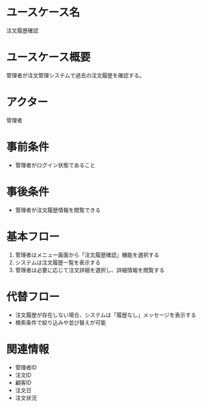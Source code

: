# ユースケース名
注文履歴確認

# ユースケース概要
管理者が注文管理システムで過去の注文履歴を確認する。

# アクター
管理者

# 事前条件
- 管理者がログイン状態であること

# 事後条件
- 管理者が注文履歴情報を閲覧できる

# 基本フロー
1. 管理者はメニュー画面から「注文履歴確認」機能を選択する
2. システムは注文履歴一覧を表示する
3. 管理者は必要に応じて注文詳細を選択し、詳細情報を閲覧する

# 代替フロー
- 注文履歴が存在しない場合、システムは「履歴なし」メッセージを表示する
- 検索条件で絞り込みや並び替えが可能

# 関連情報
- 管理者ID
- 注文ID
- 顧客ID
- 注文日
- 注文状況
